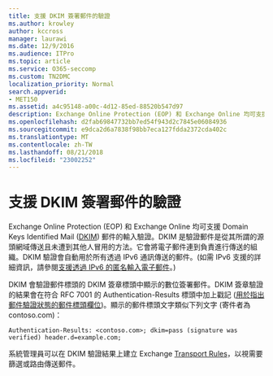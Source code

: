 ```yaml
---
title: 支援 DKIM 簽署郵件的驗證
ms.author: krowley
author: kccross
manager: laurawi
ms.date: 12/9/2016
ms.audience: ITPro
ms.topic: article
ms.service: O365-seccomp
ms.custom: TN2DMC
localization_priority: Normal
search.appverid:
- MET150
ms.assetid: a4c95148-a00c-4d12-85ed-88520b547d97
description: Exchange Online Protection (EOP) 和 Exchange Online 均可支援 Domain Keys Identified Mail (DKIM) 郵件的輸入驗證。DKIM 是驗證郵件是從其所謂的源頭網域傳送且未遭到其他人冒用的方法。它會將電子郵件連到負責進行傳送的組織。DKIM 驗證會自動用於所有透過 IPv6 通訊傳送的郵件。(如需 IPv6 支援的詳細資訊，請參閱支援透過 IPv6 的匿名輸入電子郵件。)
ms.openlocfilehash: d2fab69847732bb7ed54f943d2c7845e06084936
ms.sourcegitcommit: e9dca2d6a7838f98bb7eca127fdda2372cda402c
ms.translationtype: MT
ms.contentlocale: zh-TW
ms.lasthandoff: 08/21/2018
ms.locfileid: "23002252"
---
```

# <a name="support-for-validation-of-dkim-signed-messages"></a>支援 DKIM 簽署郵件的驗證

Exchange Online Protection (EOP) 和 Exchange Online 均可支援 Domain Keys Identified Mail ([DKIM](https://www.rfc-editor.org/rfc/rfc6376.txt)) 郵件的輸入驗證。DKIM 是驗證郵件是從其所謂的源頭網域傳送且未遭到其他人冒用的方法。它會將電子郵件連到負責進行傳送的組織。DKIM 驗證會自動用於所有透過 IPv6 通訊傳送的郵件。(如需 IPv6 支援的詳細資訊，請參閱[支援透過 IPv6 的匿名輸入電子郵件](support-for-anonymous-inbound-email-messages-over-ipv6.md)。)
  
DKIM 會驗證郵件標頭的 DKIM 簽章標頭中顯示的數位簽署郵件。DKIM 簽章驗證的結果會在符合 RFC 7001 的 Authentication-Results 標頭中加上戳記 ([用於指出郵件驗證狀態的郵件標頭欄位](https://www.rfc-editor.org/rfc/rfc7001.txt))。顯示的郵件標頭文字類似下列文字 (寄件者為 contoso.com)：
  
 `Authentication-Results: <contoso.com>; dkim=pass (signature was verified) header.d=example.com;`
  
系統管理員可以在 DKIM 驗證結果上建立 Exchange [Transport Rules](http://technet.microsoft.com/library/743bd525-0ca2-426d-b76c-b4a052bc8886.aspx)，以視需要篩選或路由傳送郵件。 
  

